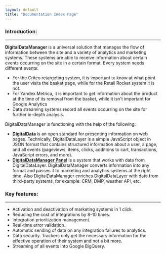 ```yaml
---
layout: default
title: "Documentation Index Page"
---
```


### Introduction:
------
**DigitalDataManager** is a universal solution that manages the flow of information between the site and a variety of analytics and marketing systems. These systems are able to receive information about certain events occurring on the site in a certain format. Every system needs different events:
- For the Criteo retargeting system, it is important to know at what point the user visits the basket page, while for the Retail Rocket system it is not.
- For Yandex.Metrica, it is important to get information about the product at the time of its removal from the basket, while it isn't important for Google Analytics
- Data streaming systems record all events occurring on the site for further in-depth analysis.

DigitalDataManager is functioning with the help of the following:
- **[DigitalData](http://docs.segmentstream.com/for-developer/)** is an open standard for presenting information on web pages. Technically, DigitalDataLayer is a simple JavaScript object in JSON format that contains structured information about a user, a page, and all events (pageviews, items, clicks, additions to cart, transactions, JavaScript errors, and more).
- **[DigitalDataManager Panel](http://docs.segmentstream.com/for-analyst/)** is a system that works with data from DigitalDataLayer. DigitalDataManager converts information into any format and passes it to marketing and analytics systems at the right time. Also DigitalDataManager enriches DigitalDataLayer with data from third-party systems, for example: CRM, DMP, weather API, etc.

### Key features:
------
- Activation and deactivation of marketing systems in 1 click.
- Reducing the cost of integrations by 8-10 times.
- Integration prioritization management.
- Real-time error validation.
- Automatic sending of data on any integration failures to analytics.
- Data security. Trackers only get the necessary information for the effective operation of their system and not a bit more.
- Streaming of all events into Google BigQuery.